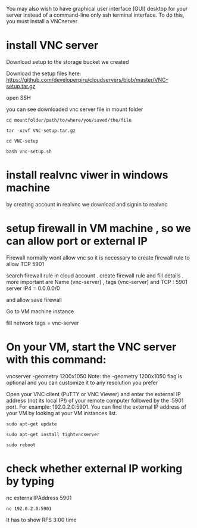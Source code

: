 
You may also wish to have graphical user interface (GUI) desktop for your server instead of a command-line only ssh terminal interface. To do this, you must install a VNCserver

# install VNC server

Download setup to the storage bucket we created

Download the setup files here: https://github.com/developerpiru/cloudservers/blob/master/VNC-setup.tar.gz

open SSH 

you can see downloaded vnc server file in mount folder

```
cd mountfolder/path/to/where/you/saved/the/file

tar -xzvf VNC-setup.tar.gz

cd VNC-setup

bash vnc-setup.sh

```

# install realvnc viwer in windows machine 

by creating account in realvnc we download and signin to realvnc 


# setup firewall in VM machine , so we can allow port or external IP 


Firewall normally wont allow vnc 
so it is necessary to create firewall rule to allow TCP 5901

search firewall rule in cloud account .
create firewall rule and fill details . more important are Name (vnc-server) , tags (vnc-server) and TCP : 5901
server IP4  =  0.0.0.0/0


and allow 
save firewall

Go to VM machine instance

fill network tags = vnc-server



# On your VM, start the VNC server with this command:

vncserver -geometry 1200x1050
Note: the -geometry 1200x1050 flag is optional and you can customize it to any resolution you prefer

Open your VNC client (PuTTY or VNC Viewer) and enter the external IP address (not its local IP!) of your remote computer followed by the :5901 port. For example: 192.0.2.0:5901. You can find the external IP address of your VM by looking at your VM instances list.


```
sudo apt-get update

sudo apt-get install tightvncserver

sudo reboot 

```

# check whether external IP working by typing

nc externalIPAddress 5901

```
nc 192.0.2.0:5901 

```

It has to show 
RFS 3:00 time 
